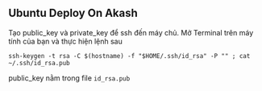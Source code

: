 ## Ubuntu Deploy On Akash

Tạo public_key và private_key để ssh đến máy chủ. Mở Terminal trên máy tính của bạn và thực hiện lệnh sau

```
ssh-keygen -t rsa -C $(hostname) -f "$HOME/.ssh/id_rsa" -P "" ; cat ~/.ssh/id_rsa.pub
```

public_key nằm trong file ```id_rsa.pub```
